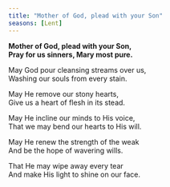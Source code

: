 ```yaml
---
title: "Mother of God, plead with your Son"
seasons: [Lent]
---
```


**Mother of God, plead with your Son,   
Pray for us sinners, Mary most pure.**

May God pour cleansing streams over us,   
Washing our souls from every stain.

May He remove our stony hearts,   
Give us a heart of flesh in its stead.

May He incline our minds to His voice,   
That we may bend our hearts to His will.

May He renew the strength of the weak   
And be the hope of wavering wills.

That He may wipe away every tear   
And make His light to shine on our face.
